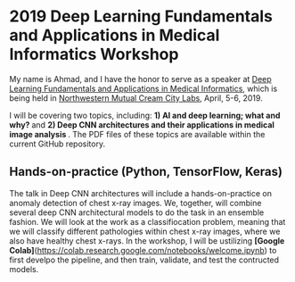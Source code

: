 # 2019 Deep Learning Fundamentals and Applications in Medical Informatics Workshop

My name is Ahmad, and I have the honor to serve as a speaker at [Deep Learning Fundamentals and Applications in Medical Informatics](https://web.cvent.com/event/472ac73b-360b-4c5a-a45d-d14cc0249321/summary), which is being held in [Northwestern Mutual Cream City Labs](https://innovation.northwesternmutual.com/cream-city-labs/), April, 5-6, 2019.  

I will be covering two topics, including: <strong> 1) AI and deep learning; what and why? </strong> and <strong> 2) Deep CNN architectures and their applications in medical image analysis </strong>.  The PDF files of these topics are available within the current GitHub repository. 

##  Hands-on-practice (Python, TensorFlow, Keras)
The talk in Deep CNN architectures will include a hands-on-practice on anomaly detection of chest x-ray images. We, together, will combine several deep CNN architectural models to do the task in an ensemble fashion. We will look at the work as a classifiocation problem, meaning that we will classify different pathologies within chest x-ray images, where we also have healthy chest x-rays. In the workshop, I will be ustilizing  <strong>[Google Colab]</strong>(https://colab.research.google.com/notebooks/welcome.ipynb) to first develpo the pipeline, and then train, validate, and test the contructed models. 
